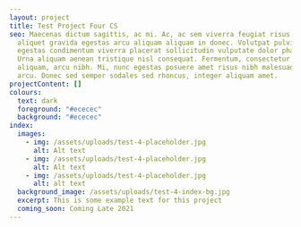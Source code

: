 ```yaml
---
layout: project
title: Test Project Four CS
seo: Maecenas dictum sagittis, ac mi. Ac, ac sem viverra feugiat risus in. Vitae
  aliquet gravida egestas arcu aliquam aliquam in donec. Volutpat pulvinar
  egestas condimentum viverra placerat sollicitudin vulputate dolor pharetra.
  Urna aliquam aenean tristique nisl consequat. Fermentum, consectetur erat non
  aliquam, arcu nibh. Mi, nunc egestas posuere amet risus nibh malesuada etiam
  arcu. Donec sed semper sodales sed rhoncus, integer aliquam amet.
projectContent: []
colours:
  text: dark
  foreground: "#ececec"
  background: "#ececec"
index:
  images:
    - img: /assets/uploads/test-4-placeholder.jpg
      alt: Alt text
    - img: /assets/uploads/test-4-placeholder.jpg
      alt: Alt text
    - img: /assets/uploads/test-4-placeholder.jpg
      alt: alt text
  background_image: /assets/uploads/test-4-index-bg.jpg
  excerpt: This is some example text for this project
  coming_soon: Coming Late 2021
---
```

